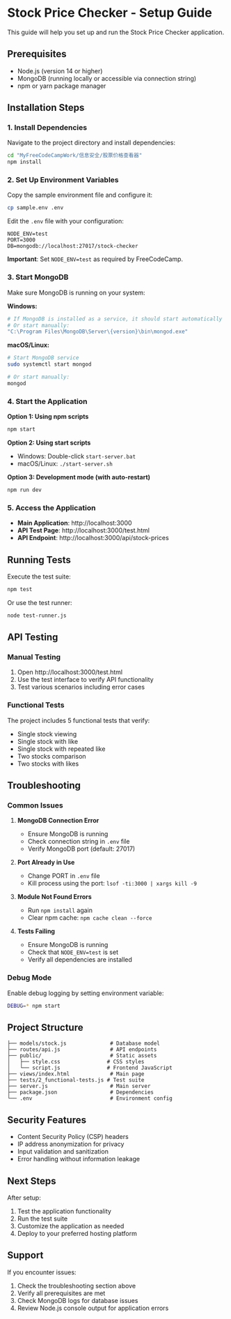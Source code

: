 # Stock Price Checker - Setup Guide

This guide will help you set up and run the Stock Price Checker application.

## Prerequisites

- Node.js (version 14 or higher)
- MongoDB (running locally or accessible via connection string)
- npm or yarn package manager

## Installation Steps

### 1. Install Dependencies

Navigate to the project directory and install dependencies:

```bash
cd "MyFreeCodeCampWork/信息安全/股票价格查看器"
npm install
```

### 2. Set Up Environment Variables

Copy the sample environment file and configure it:

```bash
cp sample.env .env
```

Edit the `.env` file with your configuration:

```env
NODE_ENV=test
PORT=3000
DB=mongodb://localhost:27017/stock-checker
```

**Important**: Set `NODE_ENV=test` as required by FreeCodeCamp.

### 3. Start MongoDB

Make sure MongoDB is running on your system:

**Windows:**
```bash
# If MongoDB is installed as a service, it should start automatically
# Or start manually:
"C:\Program Files\MongoDB\Server\{version}\bin\mongod.exe"
```

**macOS/Linux:**
```bash
# Start MongoDB service
sudo systemctl start mongod

# Or start manually:
mongod
```

### 4. Start the Application

**Option 1: Using npm scripts**
```bash
npm start
```

**Option 2: Using start scripts**
- Windows: Double-click `start-server.bat`
- macOS/Linux: `./start-server.sh`

**Option 3: Development mode (with auto-restart)**
```bash
npm run dev
```

### 5. Access the Application

- **Main Application**: http://localhost:3000
- **API Test Page**: http://localhost:3000/test.html
- **API Endpoint**: http://localhost:3000/api/stock-prices

## Running Tests

Execute the test suite:

```bash
npm test
```

Or use the test runner:

```bash
node test-runner.js
```

## API Testing

### Manual Testing

1. Open http://localhost:3000/test.html
2. Use the test interface to verify API functionality
3. Test various scenarios including error cases

### Functional Tests

The project includes 5 functional tests that verify:
- Single stock viewing
- Single stock with like
- Single stock with repeated like
- Two stocks comparison
- Two stocks with likes

## Troubleshooting

### Common Issues

1. **MongoDB Connection Error**
   - Ensure MongoDB is running
   - Check connection string in `.env` file
   - Verify MongoDB port (default: 27017)

2. **Port Already in Use**
   - Change PORT in `.env` file
   - Kill process using the port: `lsof -ti:3000 | xargs kill -9`

3. **Module Not Found Errors**
   - Run `npm install` again
   - Clear npm cache: `npm cache clean --force`

4. **Tests Failing**
   - Ensure MongoDB is running
   - Check that `NODE_ENV=test` is set
   - Verify all dependencies are installed

### Debug Mode

Enable debug logging by setting environment variable:

```bash
DEBUG=* npm start
```

## Project Structure

```
├── models/stock.js              # Database model
├── routes/api.js                # API endpoints
├── public/                      # Static assets
│   ├── style.css               # CSS styles
│   └── script.js               # Frontend JavaScript
├── views/index.html             # Main page
├── tests/2_functional-tests.js # Test suite
├── server.js                    # Main server
├── package.json                 # Dependencies
└── .env                         # Environment config
```

## Security Features

- Content Security Policy (CSP) headers
- IP address anonymization for privacy
- Input validation and sanitization
- Error handling without information leakage

## Next Steps

After setup:
1. Test the application functionality
2. Run the test suite
3. Customize the application as needed
4. Deploy to your preferred hosting platform

## Support

If you encounter issues:
1. Check the troubleshooting section above
2. Verify all prerequisites are met
3. Check MongoDB logs for database issues
4. Review Node.js console output for application errors
